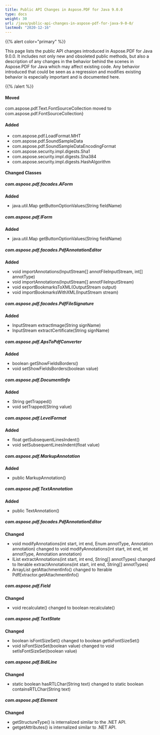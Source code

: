 ```yaml
---
title: Public API Changes in Aspose.PDF for Java 9.0.0
type: docs
weight: 30
url: /java/public-api-changes-in-aspose-pdf-for-java-9-0-0/
lastmod: "2020-12-16"
---
```


{{% alert color="primary" %}}

This page lists the public API changes introduced in Aspose.PDF for Java 9.0.0. It includes not only new and obsoleted public methods, but also a description of any changes in the behavior behind the scenes in Aspose.PDF for Java which may affect existing code. Any behavior introduced that could be seen as a regression and modifies existing behavior is especially important and is documented here.

{{% /alert %}}
#### **Moved**
com.aspose.pdf.Text.FontSourceCollection moved to com.aspose.pdf.FontSourceCollection}
#### **Added**
- com.aspose.pdf.LoadFormat.MHT
- com.aspose.pdf.SoundSampleData
- com.aspose.pdf.SoundSampleDataEncodingFormat 
- com.aspose.security.impl.digests.Sha1
- com.aspose.security.impl.digests.Sha384 
- com.aspose.security.impl.digests.HashAlgorithm
#### **Changed Classes**
##### **com.aspose.pdf.facades.AForm**
**Added**

- java.util.Map getButtonOptionValues(String fieldName)
##### **com.aspose.pdf.IForm**
**Added**

- java.util.Map getButtonOptionValues(String fieldName)
##### **com.aspose.pdf.facades.PdfAnnotationEditor**
**Added**

- void importAnnotations(InputStream[] annotFileInputStream, int[] annotType)
- void importAnnotations(InputStream[] annotFileInputStream)
- void exportBookmarksToXML(OutputStream output)
- void importBookmarksWithXML(InputStream stream)
##### **com.aspose.pdf.facades.PdfFileSignature**
**Added**

- InputStream extractImage(String signName)
- InputStream extractCertificate(String signName)
##### **com.aspose.pdf.ApsToPdfConverter**
**Added**

- boolean getShowFieldsBorders()
- void setShowFieldsBorders(boolean value)
##### **com.aspose.pdf.DocumentInfo**
**Added**

- String getTrapped()
- void setTrapped(String value)
##### **com.aspose.pdf.LevelFormat**
**Added**

- float getSubsequentLinesIndent()
- void setSubsequentLinesIndent(float value)
##### **com.aspose.pdf.MarkupAnnotation**
**Added**

- public MarkupAnnotation()
##### **com.aspose.pdf.TextAnnotation**
**Added**

- public TextAnnotation()
##### **com.aspose.pdf.facades.PdfAnnotationEditor**
**Changed**

- void modifyAnnotations(int start, int end, Enum annotType, Annotation annotation) changed to void modifyAnnotations(int start, int end, int annotType, Annotation annotation)
- IList extractAnnotations(int start, int end, String[] annotTypes) changed to Iterable extractAnnotations(int start, int end, String[] annotTypes)
- ArrayList getAttachmentInfo() changed to Iterable PdfExtractor.getAttachmentInfo()
##### **com.aspose.pdf.Field**
**Changed**

- void recalculate() changed to boolean recalculate()
##### **com.aspose.pdf.TextState**
**Changed**

- boolean isFontSizeSet() changed to boolean getIsFontSizeSet()
- void isFontSizeSet(boolean value) changed to void setIsFontSizeSet(boolean value)
##### **com.aspose.pdf.BidiLine**
**Changed**

- static boolean hasRTLChar(String text) changed to static boolean containsRTLChar(String text)
##### **com.aspose.pdf.Element**
**Changed**

- getStructureType() is internalized similar to the .NET API.
- getgetAttributes() is internalized similar to .NET API.
